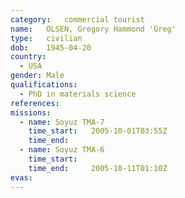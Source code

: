 ```yaml
---
category:	commercial tourist
name:	OLSEN, Gregory Hammond 'Greg'
type:	civilian
dob:	1945-04-20
country:
  - USA
gender:	Male
qualifications:
  - PhD in materials science
references:
missions:
  - name: Soyuz TMA-7
    time_start:   2005-10-01T03:55Z
    time_end:     
  - name: Soyuz TMA-6
    time_start:   
    time_end:     2005-10-11T01:10Z
evas:
---
```

